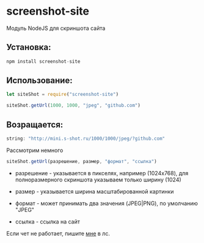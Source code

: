 # screenshot-site
Модуль NodeJS для скриншота сайта

## Установка: 

```js
npm install screenshot-site
```

## Использование:
```js
let siteShot = require("screenshot-site") 

siteShot.getUrl(1000, 1000, "jpeg", "github.com")
```

## Возращается:

```js
string: "http://mini.s-shot.ru/1000/1000/jpeg/?github.com"
```

Рассмотрим немного
```js
siteShot.getUrl(разрешение, размер, "формат", "ссылка")
```

* разрешение - указывается в пикселях, например (1024x768), для полноразмерного скриншота указываем только ширину (1024)

* размер - указывается ширина масштабированной картинки

* формат - может принимать два значения (JPEG|PNG), по умолчанию "JPEG"

* ссылка - ссылка на сайт


Если чет не работает, пишите [мне](https://vk.com/tailsjs) в лс.
